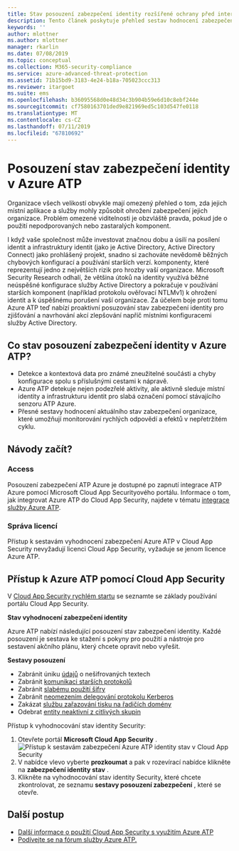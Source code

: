```yaml
---
title: Stav posouzení zabezpečení identity rozšířené ochrany před internetovými útoky v Azure | Microsoft Docs
description: Tento článek poskytuje přehled sestav hodnocení zabezpečení stav v Azure ATP.
keywords: ''
author: mlottner
ms.author: mlottner
manager: rkarlin
ms.date: 07/08/2019
ms.topic: conceptual
ms.collection: M365-security-compliance
ms.service: azure-advanced-threat-protection
ms.assetid: 71b15bd9-3183-4e24-b18a-705023ccc313
ms.reviewer: itargoet
ms.suite: ems
ms.openlocfilehash: b36095568d0e48d34c3b904b59e6d10c8ebf244e
ms.sourcegitcommit: cf7580163701ded9e821969ed5c103d547fe0118
ms.translationtype: MT
ms.contentlocale: cs-CZ
ms.lasthandoff: 07/11/2019
ms.locfileid: "67810692"
---
```

# <a name="azure-atps-identity-security-posture-assessments"></a>Posouzení stav zabezpečení identity v Azure ATP
 
Organizace všech velikostí obvykle mají omezený přehled o tom, zda jejich místní aplikace a služby mohly způsobit ohrožení zabezpečení jejich organizace. Problém omezené viditelnosti je obzvláště pravda, pokud jde o použití nepodporovaných nebo zastaralých komponent. 

I když vaše společnost může investovat značnou dobu a úsilí na posílení identit a infrastruktury identit (jako je Active Directory, Active Directory Connect) jako prohlášený projekt, snadno si zachováte nevědomě běžných chybových konfigurací a používání starších verzí. komponenty, které reprezentují jedno z největších rizik pro hrozby vaší organizace. Microsoft Security Research odhalí, že většina útoků na identity využívá běžné neúspěšné konfigurace služby Active Directory a pokračuje v používání starších komponent (například protokolu ověřovací NTLMv1) k ohrožení identit a k úspěšnému porušení vaší organizace. Za účelem boje proti tomu Azure ATP teď nabízí proaktivní posuzování stav zabezpečení identity pro zjišťování a navrhování akcí zlepšování napříč místními konfiguracemi služby Active Directory. 

## <a name="what-do-azure-atp-identity-security-posture-assessments-provide"></a>Co stav posouzení zabezpečení identity v Azure ATP?  
- Detekce a kontextová data pro známé zneužitelné součásti a chyby konfigurace spolu s příslušnými cestami k nápravě.
- Azure ATP detekuje nejen podezřelé aktivity, ale aktivně sleduje místní identity a infrastrukturu identit pro slabá označení pomocí stávajícího senzoru ATP Azure. 
- Přesné sestavy hodnocení aktuálního stav zabezpečení organizace, které umožňují monitorování rychlých odpovědí a efektů v nepřetržitém cyklu. 

## <a name="how-do-i-get-started"></a>Návody začít? 

### <a name="access"></a>Access

Posouzení zabezpečení ATP Azure je dostupné po zapnutí integrace ATP Azure pomocí Microsoft Cloud App Securityového portálu. Informace o tom, jak integrovat Azure ATP do Cloud App Security, najdete v tématu [integrace služby Azure ATP](https://docs.microsoft.com/cloud-app-security/aatp-integration). 

### <a name="licensing"></a>Správa licencí

Přístup k sestavám vyhodnocení zabezpečení Azure ATP v Cloud App Security nevyžadují licenci Cloud App Security, vyžaduje se jenom licence Azure ATP. 

## <a name="access-azure-atp-using-cloud-app-security"></a>Přístup k Azure ATP pomocí Cloud App Security 

V [Cloud App Security rychlém startu](https://docs.microsoft.com/cloud-app-security/getting-started-with-cloud-app-security) se seznamte se základy používání portálu Cloud App Security. 

**Stav vyhodnocení zabezpečení identity**

Azure ATP nabízí následující posouzení stav zabezpečení identity. Každé posouzení je sestava ke stažení s pokyny pro použití a nástroje pro sestavení akčního plánu, který chcete opravit nebo vyřešit. 

**Sestavy posouzení**
- Zabránit úniku [údajů](atp-cas-isp-clear-text.md) o nešifrovaných textech
- Zabránit [komunikaci starších protokolů](atp-cas-isp-legacy-protocols.md)
- Zabránit [slabému použití šifry](atp-cas-isp-weak-cipher.md)
- Zabránit [neomezením delegování protokolu Kerberos](atp-cas-isp-unconstrained-kerberos.md)
- Zakázat [službu zařazování tisku na řadičích domény](atp-cas-isp-print-spooler.md)
- Odebrat [entity neaktivní z citlivých skupin](atp-cas-isp-dormant-entities.md)

Přístup k vyhodnocování stav identity Security:
1. Otevřete portál **Microsoft Cloud App Security** . 
    ![Přístup k sestavám zabezpečení Azure ATP identity stav v Cloud App Security](media/atp-cas-isp-report-1.png)
1. V nabídce vlevo vyberte **prozkoumat** a pak v rozevírací nabídce klikněte na **zabezpečení identity stav** . 
1. Klikněte na vyhodnocování stav identity Security, které chcete zkontrolovat, ze seznamu **sestavy posouzení zabezpečení** , které se otevře.  


## <a name="next-steps"></a>Další postup
- [Další informace o použití Cloud App Security s využitím Azure ATP](atp-activities-filtering-mcas.md)
- [Podívejte se na fórum služby Azure ATP.](https://aka.ms/azureatpcommunity)

